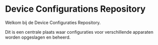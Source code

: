 # Device Configurations Repository

Welkom bij de Device Configuraties Repository.

Dit is een centrale plaats waar configuraties voor verschillende apparaten worden opgeslagen en beheerd.
